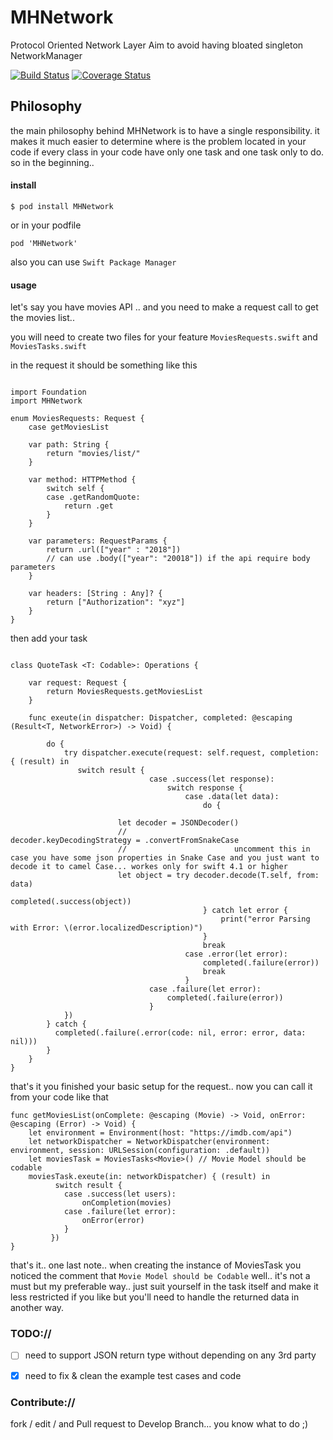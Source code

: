 # MHNetwork
Protocol Oriented Network Layer Aim to avoid having bloated singleton NetworkManager

[![Build Status](https://travis-ci.org/emadhegab/MHNetwork.svg?branch=master)](https://travis-ci.org/emadhegab/MHNetwork)
[![Coverage Status](https://codecov.io/gh/emadhegab/MHNetwork/branch/master/graphs/badge.svg)](https://codecov.io/gh/emadhegab/MHNetwork/branch/master)


 ## Philosophy
the main philosophy behind MHNetwork is to have a single responsibility. it makes it much easier to determine where is the problem located in your code if every class in your code have only one task and one task only to do.
so in the beginning..

#### install

```
$ pod install MHNetwork
```
or in your podfile
```
pod 'MHNetwork'
```

also you can use `Swift Package Manager`

#### usage

let's say you have movies API .. and you need to make a request call to get the movies list..

you will need to create two files for your feature
`MoviesRequests.swift` and `MoviesTasks.swift`

in the request it should be something like this

```

import Foundation
import MHNetwork

enum MoviesRequests: Request {
    case getMoviesList

    var path: String {
        return "movies/list/"
    }

    var method: HTTPMethod {
        switch self {
        case .getRandomQuote:
            return .get
        }
    }

    var parameters: RequestParams {
        return .url(["year" : "2018"])
        // can use .body(["year": "20018"]) if the api require body parameters
    }

    var headers: [String : Any]? {
        return ["Authorization": "xyz"]
    }
}
```

then add your task

```

class QuoteTask <T: Codable>: Operations {

    var request: Request {
        return MoviesRequests.getMoviesList
    }

    func exeute(in dispatcher: Dispatcher, completed: @escaping (Result<T, NetworkError>) -> Void) {

        do {
            try dispatcher.execute(request: self.request, completion: { (result) in
               switch result {
                               case .success(let response):
                                   switch response {
                                       case .data(let data):
                                           do {

                        let decoder = JSONDecoder()
                        //                        decoder.keyDecodingStrategy = .convertFromSnakeCase
                        //                        uncomment this in case you have some json properties in Snake Case and you just want to decode it to camel Case... workes only for swift 4.1 or higher
                        let object = try decoder.decode(T.self, from: data)
                                               completed(.success(object))
                                           } catch let error {
                                               print("error Parsing with Error: \(error.localizedDescription)")
                                           }
                                           break
                                       case .error(let error):
                                           completed(.failure(error))
                                           break
                                       }
                               case .failure(let error):
                                   completed(.failure(error))
                               }
            })
        } catch {
          completed(.failure(.error(code: nil, error: error, data: nil)))
        }
    }
}

```

that's it you finished your basic setup for the request.. now you can call it from your code like that

```
func getMoviesList(onComplete: @escaping (Movie) -> Void, onError: @escaping (Error) -> Void) {
    let environment = Environment(host: "https://imdb.com/api")
    let networkDispatcher = NetworkDispatcher(environment: environment, session: URLSession(configuration: .default))
    let moviesTask = MoviesTasks<Movie>() // Movie Model should be codable
    moviesTask.exeute(in: networkDispatcher) { (result) in
          switch result {
            case .success(let users):
                onCompletion(movies)
            case .failure(let error):
                onError(error)
            }
         })
}
```

that's it..
one last note.. when creating the instance of MoviesTask you noticed the comment that `Movie Model should be Codable` well.. it's not a must but my preferable way.. just suit yourself in the task itself and make it less restricted if you like but you'll need to handle the returned data in another way.


### TODO://
- [ ] need to support JSON return type without depending on any 3rd party
- [x] need to fix & clean the example test cases and code


### Contribute://
 fork / edit / and Pull request to Develop Branch... you know what to do ;)
